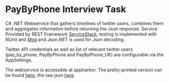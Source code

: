 PayByPhone Interview Task
===========================

C# .NET Webservice that gathers timelines of twitter users, combines them and aggregates information before returning the Json response. Service Provided by REST Framework [ServiceStack](http://www.servicestack.net/), testing is implemented with NUnit and [Moq](https://github.com/Moq) and Json.NET is used for Json decoding.

Twitter API credentials as well as list of relevant twitter users (pay_by_phone, PayByPhone and PayByPhone_UK) are configurable via the AppSettings. 

The webservice is accessible at appharbor. The pretty-printed version can be found [here](http://pbptweetaggr.apphb.com/tweetSummary), the raw json [here](http://pbptweetaggr.apphb.com/tweetSummary?format=json).
